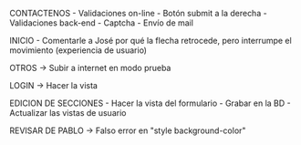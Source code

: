 CONTACTENOS
	- Validaciones on-line
	- Botón submit a la derecha
	- Validaciones back-end
	- Captcha
	- Envío de mail

INICIO 
	- Comentarle a José por qué la flecha retrocede, pero interrumpe el movimiento (experiencia de usuario)

OTROS -> Subir a internet en modo prueba

LOGIN -> Hacer la vista

EDICION DE SECCIONES
	- Hacer la vista del formulario
	- Grabar en la BD
	- Actualizar las vistas de usuario

REVISAR DE PABLO -> Falso error en "style background-color"
